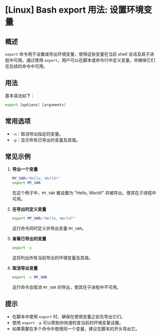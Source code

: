 # [Linux] Bash export 用法: 设置环境变量

## 概述
`export` 命令用于设置或导出环境变量，使得这些变量在当前 shell 会话及其子进程中可用。通过使用 `export`，用户可以在脚本或命令行中定义变量，并确保它们在后续的命令中可用。

## 用法
基本语法如下：
```bash
export [options] [arguments]
```

## 常用选项
- `-n`：取消导出指定的变量。
- `-p`：显示所有已导出的变量及其值。

## 常见示例
1. **导出一个变量**
   ```bash
   MY_VAR="Hello, World!"
   export MY_VAR
   ```
   在这个例子中，`MY_VAR` 被设置为 "Hello, World!" 并被导出，使其在子进程中可用。

2. **在导出时定义变量**
   ```bash
   export MY_VAR="Hello, World!"
   ```
   这行命令同时定义并导出变量 `MY_VAR`。

3. **查看已导出的变量**
   ```bash
   export -p
   ```
   这将列出所有当前导出的环境变量及其值。

4. **取消导出变量**
   ```bash
   export -n MY_VAR
   ```
   这行命令会取消 `MY_VAR` 的导出，使其在子进程中不可用。

## 提示
- 在脚本中使用 `export` 时，确保在使用变量之前先导出它们。
- 使用 `export -p` 可以帮助你快速检查当前的环境变量设置。
- 如果需要在多个命令中使用同一个变量，建议在脚本的开头导出它。